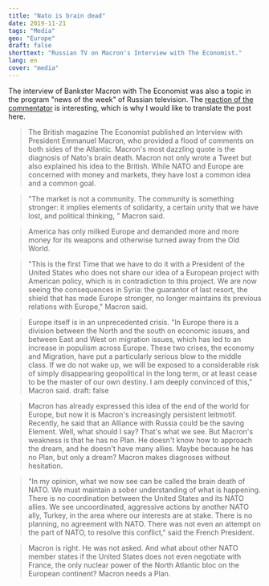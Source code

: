 ```yaml
---
title: "Nato is brain dead"
date: 2019-11-21
tags: "Media"
geo: "Europe"
draft: false
shorttext: "Russian TV on Macron's Interview with The Economist."
lang: en
cover: "media"
---
```


The interview of Bankster Macron with The Economist was also a topic in the program "news of the week" of Russian television. The [reaction of the commentator](https://vesti7.ru/video/1962356/episode/10-11-2019/ "ЭФИР ОТ 10.11.2019") is interesting, which is why I would like to translate the post here.

> The British magazine The Economist published an Interview with President Emmanuel Macron, who provided a flood of comments on both sides of the Atlantic. Macron's most dazzling quote is the diagnosis of Nato's brain death. Macron not only wrote a Tweet but also explained his idea to the British. While NATO and Europe are concerned with money and markets, they have lost a common idea and a common goal.

> "The market is not a community. The community is something stronger: it implies elements of solidarity, a certain unity that we have lost, and political thinking, " Macron said.

> America has only milked Europe and demanded more and more money for its weapons and otherwise turned away from the Old World.

> "This is the first Time that we have to do it with a President of the United States who does not share our idea of a European project with American policy, which is in contradiction to this project. We are now seeing the consequences in Syria: the guarantor of last resort, the shield that has made Europe stronger, no longer maintains its previous relations with Europe," Macron said.

> Europe itself is in an unprecedented crisis. "In Europe there is a division between the North and the south on economic issues, and between East and West on migration issues, which has led to an increase in populism across Europe. These two crises, the economy and Migration, have put a particularly serious blow to the middle class. If we do not wake up, we will be exposed to a considerable risk of simply disappearing geopolitical in the long term, or at least cease to be the master of our own destiny. I am deeply convinced of this," Macron said.
draft: false

> Macron has already expressed this idea of the end of the world for Europe, but now it is Macron's increasingly persistent leitmotif. Recently, he said that an Alliance with Russia could be the saving Element. Well, what should I say? That's what we see. But Macron's weakness is that he has no Plan. He doesn't know how to approach the dream, and he doesn't have many allies. Maybe because he has no Plan, but only a dream? Macron makes diagnoses without hesitation.

> "In my opinion, what we now see can be called the brain death of NATO. We must maintain a sober understanding of what is happening. There is no coordination between the United States and its NATO allies. We see uncoordinated, aggressive actions by another NATO ally, Turkey, in the area where our interests are at stake. There is no planning, no agreement with NATO. There was not even an attempt on the part of NATO, to resolve this conflict," said the French President.

> Macron is right. He was not asked. And what about other NATO member states if the United States does not even negotiate with France, the only nuclear power of the North Atlantic bloc on the European continent? Macron needs a Plan.

